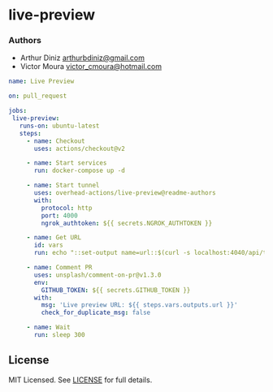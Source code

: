 # live-preview

### Authors

 - Arthur Diniz <arthurbdiniz@gmail.com>
 - Victor Moura <victor_cmoura@hotmail.com>

 ```yml
 name: Live Preview

on: pull_request

jobs:
  live-preview:
    runs-on: ubuntu-latest
    steps:
      - name: Checkout
        uses: actions/checkout@v2

      - name: Start services
        run: docker-compose up -d

      - name: Start tunnel
        uses: overhead-actions/live-preview@readme-authors
        with:
          protocol: http
          port: 4000
          ngrok_authtoken: ${{ secrets.NGROK_AUTHTOKEN }}

      - name: Get URL
        id: vars
        run: echo "::set-output name=url::$(curl -s localhost:4040/api/tunnels | jq -r .tunnels[0].public_url)"

      - name: Comment PR
        uses: unsplash/comment-on-pr@v1.3.0
        env:
          GITHUB_TOKEN: ${{ secrets.GITHUB_TOKEN }}
        with:
          msg: 'Live preview URL: ${{ steps.vars.outputs.url }}'
          check_for_duplicate_msg: false

      - name: Wait
        run: sleep 300
```

## License

MIT Licensed. See [LICENSE](https://github.com/overhead-actions/live-preview/blob/master/LICENSE) for full details.